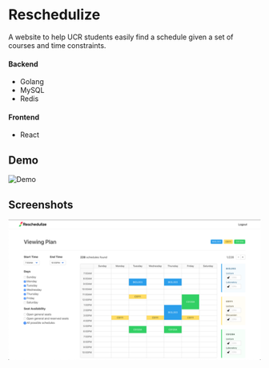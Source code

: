 # Reschedulize

A website to help UCR students easily find a schedule given a set of courses and time constraints.

#### Backend
* Golang
* MySQL
* Redis
#### Frontend
* React

## Demo
![Demo](https://media.giphy.com/media/LSnwbTBoM6OMdDs4pd/giphy.gif)

## Screenshots
![01](screenshots/01.png)
